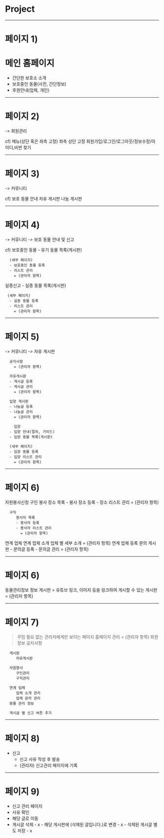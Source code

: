# Project

-----------------------------
#  페이지 1)

# 메인 홈페이지

   - 간단한 보호소 소개
   - 보호중인 동물(사진, 간단정보)
   - 후원안내(업체, 개인)

-----------------------------
#  페이지 2)
-> 회원관리

cf) 메뉴(상단 혹은 좌측 고정) 좌측 상단 고정
    회원가입/로그인/로그아웃/정보수정/아이디,비번 찾기
   
-----------------------------
#  페이지 3)
-> 커뮤니티

cf)  보호 동물 안내
     자유 게시판
     나눔 게시판
          
-----------------------------
#  페이지 4)
-> 커뮤니티 -> 보호 동물 안내 및 신고

cf) 
   보호중인 동물
      - 유기 동물 목록(게시판)
      
      (세부 페이지)
      - 보호중인 동물 등록
      - 리스트 관리
        = (관리자 항목)

   실종신고
     - 실종 동물 목록(게시판)
      
     (세부 페이지) 
      - 실종 동물 등록
      - 리스트 관리
        = (관리자 항목)
   
  -----------------------------
#  페이지 5)
-> 커뮤니티 -> 자유 게시판
   
      공지사항
        = (관리자 항목)
        
      자유게시판
      - 게시글 등록
      - 게시글 관리
        = (관리자 항목)
        
      입양 게시판
      - 나눔글 등록
      - 나눔글 관리
        = (관리자 항목)
        
        입양
      - 입양 안내(절차, 가이드)
      - 입양 동물 목록(게시판)
      
      (세부 페이지)
      - 입양 동물 등록
      - 입양 리스트 관리
        = (관리자 항목)

-----------------------------
#  페이지 6)
        
   자원봉사신청
      구인
         봉사 장소 목록
         - 봉사 장소 등록
         - 장소 리스트 관리
           = (관리자 항목)
           
      구직
         봉사자 목록
         - 봉사자 등록
         - 봉사자 리스트 관리
           = (관리자 항목)
           
   연계 업체
      연계 업체 소개
         업체 별 세부 소개
          = (관리자 항목)
      연계 업체 등록 문의 게시판
       - 문의글 등록
       - 문의글 관리
        = (관리자 항목)
 
-----------------------------
#  페이지 6)
        
   동물관리정보
      정보 게시판
       > 유튜브 링크, 이미지 등을 링크하여 게시할 수 있는 게시판
       = (관리자 항목)
   
   
-----------------------------
#  페이지 7)
   
   > 꾸밈 필요 없는 관리자에게만 보이는 페이지
   홈페이지 관리
   = (관리자 항목)
      회원 정보
      공지사항
      
      게시판
         자유게시판
      
      자원봉사
         구인관리
         구직관리
      
      연계 업체
         업체 소개 관리
         업체 문의 관리
      동물 관리 정보
      
      게시글 별 신고 버튼 추가
      
-----------------------------
#  페이지 8)
      
- 신고
   - 신고 사유 작성 후 발송
   - (관리자) 신고관리 페이지에 기록

-----------------------------
#  페이지 9)

- 신고 관리 페이지
- 사유 확인
- 해당 글로 이동
- 게시글 삭제     - x
      - 해당 게시판에 (삭제된 글입니다.)로 변경 - x 
      - 삭제된 게시글 별도 저장 - x
      
